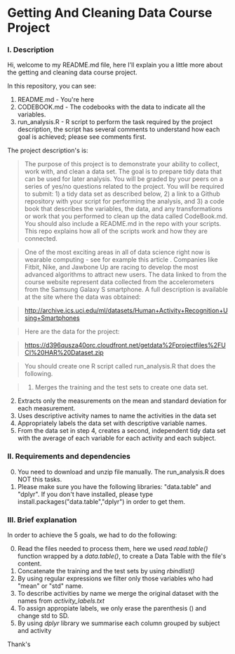 # Getting And Cleaning Data Course Project

### I. Description

Hi, welcome to my README.md file, here I'll explain you a little more about the getting and cleaning data course project.

In this repository, you can see:

1. README.md - You're here 
2. CODEBOOK.md - The codebooks with the data to indicate all the variables.
3. run_analysis.R - R script to perform the task required by the project description, the script has several comments to understand how each goal is achieved; please see comments first.

The project description's is:

>The purpose of this project is to demonstrate your ability to collect, work with, and clean a data set. The goal is to prepare tidy data that can be used for later analysis. You will be graded by your peers on a series of yes/no questions related to the project. You will be required to submit: 1) a tidy data set as described below, 2) a link to a Github repository with your script for performing the analysis, and 3) a code book that describes the variables, the data, and any transformations or work that you performed to clean up the data called CodeBook.md. You should also include a README.md in the repo with your scripts. This repo explains how all of the scripts work and how they are connected.  

>One of the most exciting areas in all of data science right now is wearable computing - see for example this article . Companies like Fitbit, Nike, and Jawbone Up are racing to develop the most advanced algorithms to attract new users. The data linked to from the course website represent data collected from the accelerometers from the Samsung Galaxy S smartphone. A full description is available at the site where the data was obtained: 

>http://archive.ics.uci.edu/ml/datasets/Human+Activity+Recognition+Using+Smartphones 

>Here are the data for the project: 

>https://d396qusza40orc.cloudfront.net/getdata%2Fprojectfiles%2FUCI%20HAR%20Dataset.zip 

>You should create one R script called run_analysis.R that does the following. 

>1. Merges the training and the test sets to create one data set.
2. Extracts only the measurements on the mean and standard deviation for each measurement. 
3. Uses descriptive activity names to name the activities in the data set
4. Appropriately labels the data set with descriptive variable names. 
5. From the data set in step 4, creates a second, independent tidy data set with the average of each variable for each activity and each subject.

### II. Requirements and dependencies 

0. You need to download and unzip file manually. The run_analysis.R does NOT this tasks.
1. Please make sure you have the following libraries: "data.table" and "dplyr".
If you don't have installed, please type install.packages("data.table","dplyr") in order to get them.

### III. Brief explanation

In order to achieve the 5 goals, we had to do the following:

0. Read the files needed to process them, here we used *read.table()* function wrapped by a *data.table()*, to create a Data Table with the file's content.
1. Concatenate the training and the test sets by using *rbindlist()*
2. By using regular expressions we filter only those variables who had "mean" or "std" name.
3. To describe activities by name we merge the original dataset with the names from *activity_labels.txt*
4. To assign appropiate labels, we only erase the parenthesis () and change std to SD.
5. By using *dplyr* library we summarise each column grouped by subject and activity 

Thank's
